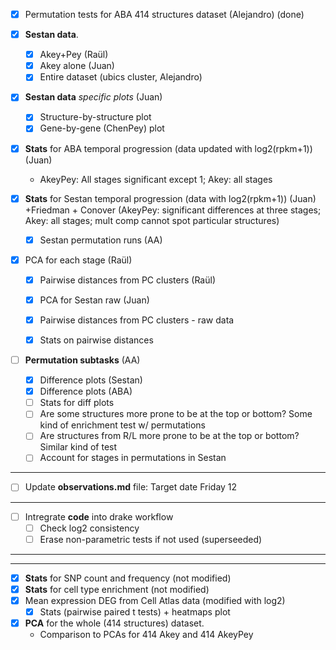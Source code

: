 
- [X] Permutation tests for ABA 414 structures dataset (Alejandro) (done)

- [X] **Sestan data**.
    + [X] Akey+Pey (Raül)
    + [X] Akey alone (Juan)
    + [X] Entire dataset (ubics cluster, Alejandro)
    
 - [X] **Sestan data** *specific plots* (Juan)
    + [X] Structure-by-structure plot
    + [X] Gene-by-gene (ChenPey) plot
  
- [X] **Stats** for ABA temporal progression (data updated with log2(rpkm+1)) (Juan) 
    + AkeyPey: All stages significant except 1; Akey: all stages

- [X] **Stats** for Sestan temporal progression (data with log2(rpkm+1))  (Juan)
    +Friedman + Conover (AkeyPey: significant differences at three stages; Akey: all stages; mult comp cannot spot particular structures)
    + [X] Sestan permutation runs (AA)
    
- [X] PCA for each stage (Raül)
    - [X] Pairwise distances from PC clusters (Raül)
    - [X] PCA for Sestan raw (Juan)
    - [X] Pairwise distances from PC clusters - raw data
    - [X] Stats on pairwise distances

  
- [ ] **Permutation subtasks** (AA)
    - [X] Difference plots (Sestan)
    - [X] Difference plots (ABA)
    - [ ] Stats for diff plots
    - [ ] Are some structures more prone to be at the top or bottom? Some kind of enrichment test w/ permutations 
    - [ ] Are structures from R/L more prone to be at the top or bottom? Similar kind of test 
    - [ ] Account for stages in permutations in Sestan
----  
  
- [ ] Update **observations.md** file: Target date Friday 12


--- 
  
- [ ] Intregrate **code** into drake workflow
  + [ ] Check log2 consistency
  + [ ] Erase non-parametric tests if not used (superseeded)

--- 
--- 

- [X] **Stats** for SNP count and frequency (not modified)
- [X] **Stats** for cell type enrichment (not modified)
- [X] Mean expression DEG from Cell Atlas data (modified with log2)
  + [X] Stats (pairwise paired t tests) + heatmaps plot
  
- [X] **PCA** for the whole (414 structures) dataset.
  + Comparison to PCAs for 414 Akey and 414 AkeyPey  
  


